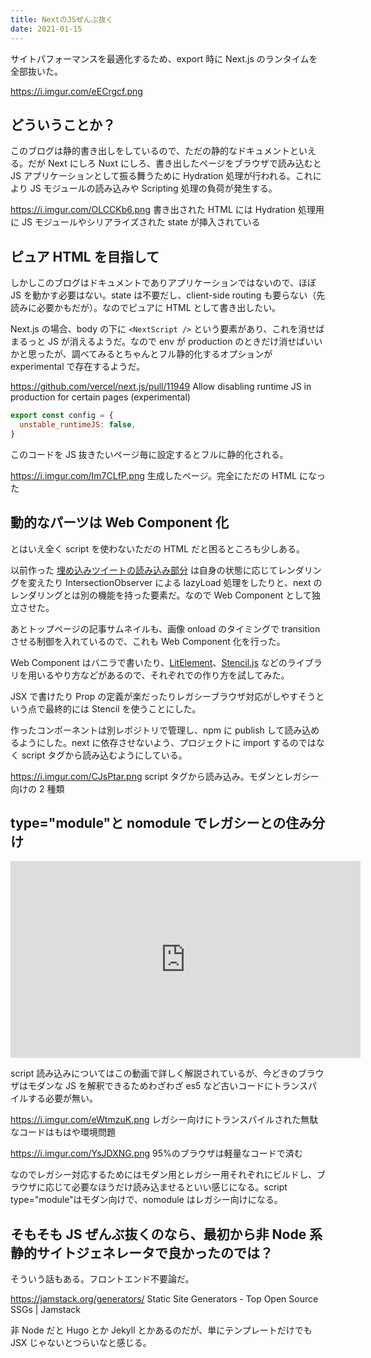 ```yaml
---
title: NextのJSぜんぶ抜く
date: 2021-01-15
---
```


サイトパフォーマンスを最適化するため、export 時に Next.js のランタイムを全部抜いた。

https://i.imgur.com/eECrgcf.png

## どういうことか？

このブログは静的書き出しをしているので、ただの静的なドキュメントといえる。だが Next にしろ Nuxt にしろ、書き出したページをブラウザで読み込むと JS アプリケーションとして振る舞うために Hydration 処理が行われる。これにより JS モジュールの読み込みや Scripting 処理の負荷が発生する。

https://i.imgur.com/OLCCKb6.png
書き出された HTML には Hydration 処理用に JS モジュールやシリアライズされた state が挿入されている

## ピュア HTML を目指して

しかしこのブログはドキュメントでありアプリケーションではないので、ほぼ JS を動かす必要はない。state は不要だし、client-side routing も要らない（先読みに必要かもだが）。なのでピュアに HTML として書き出したい。

Next.js の場合、body の下に `<NextScript />` という要素があり、これを消せばまるっと JS が消えるようだ。なので env が production のときだけ消せばいいかと思ったが、調べてみるとちゃんとフル静的化するオプションが experimental で存在するようだ。

https://github.com/vercel/next.js/pull/11949
Allow disabling runtime JS in production for certain pages (experimental)

```js
export const config = {
  unstable_runtimeJS: false,
}
```

このコードを JS 抜きたいページ毎に設定するとフルに静的化される。

https://i.imgur.com/Im7CLfP.png
生成したページ。完全にただの HTML になった

## 動的なパーツは Web Component 化

とはいえ全く script を使わないただの HTML だと困るところも少しある。

以前作った [埋め込みツイートの読み込み部分](/posts/2021-01-07-tweet-component) は自身の状態に応じてレンダリングを変えたり IntersectionObserver による lazyLoad 処理をしたりと、next のレンダリングとは別の機能を持った要素だ。なので Web Component として独立させた。

あとトップページの記事サムネイルも、画像 onload のタイミングで transition させる制御を入れているので、これも Web Component 化を行った。

Web Component はバニラで書いたり、[LitElement](https://lit-element.polymer-project.org/)、[Stencil.js](https://stenciljs.com/) などのライブラリを用いるやり方などがあるので、それぞれでの作り方を試してみた。

JSX で書けたり Prop の定義が楽だったりレガシーブラウザ対応がしやすそうという点で最終的には Stencil を使うことにした。

作ったコンポーネントは別レポジトリで管理し、npm に publish して読み込めるようにした。next に依存させないよう、プロジェクトに import するのではなく script タグから読み込むようにしている。

https://i.imgur.com/CJsPtar.png
script タグから読み込み。モダンとレガシー向けの 2 種類

## type="module"と nomodule でレガシーとの住み分け

<iframe width="560" height="315" src="https://www.youtube.com/embed/cLxNdLK--yI" frameborder="0" allow="accelerometer; autoplay; clipboard-write; encrypted-media; gyroscope; picture-in-picture" allowfullscreen></iframe>

script 読み込みについてはこの動画で詳しく解説されているが、今どきのブラウザはモダンな JS を解釈できるためわざわざ es5 など古いコードにトランスパイルする必要が無い。

https://i.imgur.com/eWtmzuK.png
レガシー向けにトランスパイルされた無駄なコードはもはや環境問題

https://i.imgur.com/YsJDXNG.png
95%のブラウザは軽量なコードで済む

なのでレガシー対応するためにはモダン用とレガシー用それぞれにビルドし、ブラウザに応じて必要なほうだけ読み込ませるといい感じになる。script type="module"はモダン向けで、nomodule はレガシー向けになる。

## そもそも JS ぜんぶ抜くのなら、最初から非 Node 系静的サイトジェネレータで良かったのでは？

そういう話もある。フロントエンド不要論だ。

https://jamstack.org/generators/
Static Site Generators - Top Open Source SSGs | Jamstack

非 Node だと Hugo とか Jekyll とかあるのだが、単にテンプレートだけでも JSX じゃないとつらいなと感じる。

